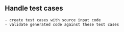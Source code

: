 ## Handle test cases

    - create test cases with source input code
    - validate generated code against these test cases
